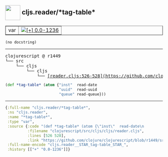 ## <img width="48px" valign="middle" src="http://i.imgur.com/Hi20huC.png"> cljs.reader/\*tag-table\*

 <table border="1">
<tr>
<td>var</td>
<td><a href="https://github.com/cljsinfo/api-refs/tree/0.0-1236"><img valign="middle" alt="[+] 0.0-1236" src="https://img.shields.io/badge/+-0.0--1236-lightgrey.svg"></a> </td>
</tr>
</table>

 <samp>
</samp>

```
(no docstring)
```

---

 <pre>
clojurescript @ r1449
└── src
    └── cljs
        └── cljs
            └── <ins>[reader.cljs:526-528](https://github.com/clojure/clojurescript/blob/r1449/src/cljs/cljs/reader.cljs#L526-L528)</ins>
</pre>

```clj
(def *tag-table* (atom {"inst"  read-date
                        "uuid"  read-uuid
                        "queue" read-queue}))
```


---

```clj
{:full-name "cljs.reader/*tag-table*",
 :ns "cljs.reader",
 :name "*tag-table*",
 :type "var",
 :source {:code "(def *tag-table* (atom {\"inst\"  read-date\n                        \"uuid\"  read-uuid\n                        \"queue\" read-queue}))",
          :filename "clojurescript/src/cljs/cljs/reader.cljs",
          :lines [526 528],
          :link "https://github.com/clojure/clojurescript/blob/r1449/src/cljs/cljs/reader.cljs#L526-L528"},
 :full-name-encode "cljs.reader__STAR_tag-table_STAR_",
 :history [["+" "0.0-1236"]]}

```
